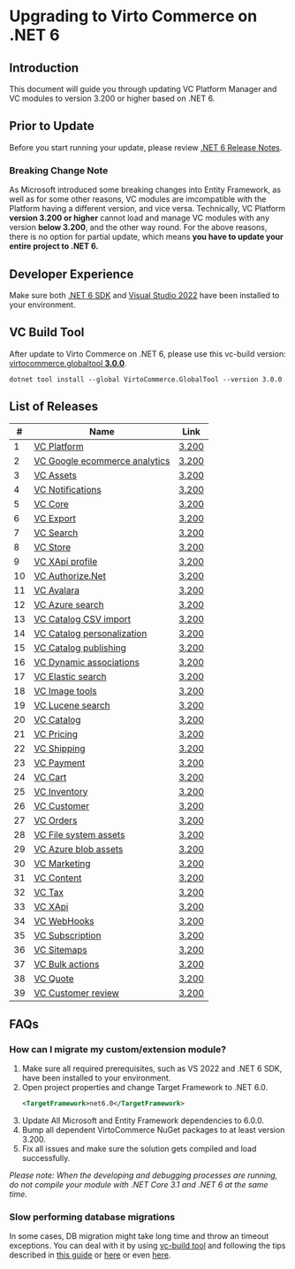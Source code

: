 # Upgrading to Virto Commerce on .NET 6

## Introduction

This document will guide you through updating VC Platform Manager and VC modules to version 3.200 or higher based on .NET 6.

## Prior to Update
Before you start running your update, please review [.NET 6 Release Notes](https://github.com/dotnet/core/blob/main/release-notes/6.0/README.md).

### Breaking Change Note
As Microsoft introduced some breaking changes into Entity Framework, as well as for some other reasons, VC modules are imcompatible with the Platform having a different version, and vice versa.
Technically, VC Platform **version 3.200 or higher** cannot load and manage VC modules with any version **below 3.200**, and the other way round.
For the above reasons, there is no option for partial update, which means **you have to update your entire project to .NET 6.**

## Developer Experience
Make sure both [.NET 6 SDK](https://dotnet.microsoft.com/en-us/download/dotnet/6.0) and [Visual Studio 2022](https://visualstudio.microsoft.com/vs/) have been installed to your environment.

## VC Build Tool
After update to Virto Commerce on .NET 6, please use this vc-build version: [virtocommerce.globaltool **3.0.0**](https://docs.virtocommerce.org/CLI-tools/introduction/).

```console
dotnet tool install --global VirtoCommerce.GlobalTool --version 3.0.0
```


## List of Releases
| # | Name | Link |
| --- | --- | --- |
| 1 | [VC Platform](https://github.com/VirtoCommerce/vc-platform) | [3.200](https://github.com/VirtoCommerce/vc-platform/releases/tag/3.200.0) |
| 2 | [VC Google ecommerce analytics](https://github.com/VirtoCommerce/vc-module-google-ecommerce-analytics) | [3.200](https://github.com/VirtoCommerce/vc-module-google-ecommerce-analytics/releases/tag/3.200.0) |
| 3 | [VC Assets](https://github.com/VirtoCommerce/vc-module-assets) | [3.200](https://github.com/VirtoCommerce/vc-module-assets/releases/tag/3.200.0) |
| 4 | [VC Notifications](https://github.com/VirtoCommerce/vc-module-notification) | [3.200](https://github.com/VirtoCommerce/vc-module-notification/releases/tag/3.200.0) |
| 5 | [VC Core](https://github.com/VirtoCommerce/vc-module-core) | [3.200](https://github.com/VirtoCommerce/vc-module-core/releases/tag/3.200.0) |
| 6 | [VC Export](https://github.com/VirtoCommerce/vc-module-export) | [3.200](https://github.com/VirtoCommerce/vc-module-export/releases/tag/3.200.0) |
| 7 | [VC Search](https://github.com/VirtoCommerce/vc-module-search) | [3.200](https://github.com/VirtoCommerce/vc-module-search/releases/tag/3.200.0) |
| 8 | [VC Store](https://github.com/VirtoCommerce/vc-module-store) | [3.200](https://github.com/VirtoCommerce/vc-module-store/releases/tag/3.200.0) |
| 9 | [VC XApi profile](https://github.com/VirtoCommerce/vc-module-profile-experience-api) | [3.200](https://github.com/VirtoCommerce/vc-module-profile-experience-api/releases/tag/3.200.0) |
| 10 | [VC Authorize.Net](https://github.com/VirtoCommerce/vc-module-Authorize.Net) | [3.200](https://github.com/VirtoCommerce/vc-module-Authorize.Net/releases/tag/3.200.0) |
| 11 | [VC Avalara](https://github.com/VirtoCommerce/vc-module-avatax) | [3.200](https://github.com/VirtoCommerce/vc-module-avatax/releases/tag/3.200.0) |
| 12 | [VC Azure search](https://github.com/VirtoCommerce/vc-module-azure-search) | [3.200](https://github.com/VirtoCommerce/vc-module-azure-search/releases/tag/3.200.0) |
| 13 | [VC Catalog CSV import](https://github.com/VirtoCommerce/vc-module-catalog-csv-import) | [3.200](https://github.com/VirtoCommerce/vc-module-catalog-csv-import/releases/tag/3.200.0) |
| 14 | [VC Catalog personalization](https://github.com/VirtoCommerce/vc-module-catalog-personalization) | [3.200](https://github.com/VirtoCommerce/vc-module-catalog-personalization/releases/tag/3.200.0) |
| 15 | [VC Catalog publishing](https://github.com/VirtoCommerce/vc-module-catalog-publishing) | [3.200](https://github.com/VirtoCommerce/vc-module-catalog-publishing/releases/tag/3.200.0) |
| 16 | [VC Dynamic associations](https://github.com/VirtoCommerce/vc-module-dynamic-associations) | [3.200](https://github.com/VirtoCommerce/vc-module-dynamic-associations/releases/tag/3.200.0) |
| 17 | [VC Elastic search](https://github.com/VirtoCommerce/vc-module-elastic-search) | [3.200](https://github.com/VirtoCommerce/vc-module-elastic-search/releases/tag/3.200.0) |
| 18 | [VC Image tools](https://github.com/VirtoCommerce/vc-module-image-tools) | [3.200](https://github.com/VirtoCommerce/vc-module-image-tools/releases/tag/3.200.0) |
| 19 | [VC Lucene search](https://github.com/VirtoCommerce/vc-module-lucene-search) | [3.200](https://github.com/VirtoCommerce/vc-module-lucene-search/releases/tag/3.200.0) |
| 20 | [VC Catalog](https://github.com/VirtoCommerce/vc-module-catalog) | [3.200](https://github.com/VirtoCommerce/vc-module-catalog/releases/tag/3.200.0) |
| 21 | [VC Pricing](https://github.com/VirtoCommerce/vc-module-pricing) | [3.200](https://github.com/VirtoCommerce/vc-module-pricing/releases/tag/3.200.0) |
| 22 | [VC Shipping](https://github.com/VirtoCommerce/vc-module-shipping) | [3.200](https://github.com/VirtoCommerce/vc-module-shipping/releases/tag/3.200.0) |
| 23 | [VC Payment](https://github.com/VirtoCommerce/vc-module-payment) | [3.200](https://github.com/VirtoCommerce/vc-module-payment/releases/tag/3.200.0) |
| 24 | [VC Cart](https://github.com/VirtoCommerce/vc-module-cart) | [3.200](https://github.com/VirtoCommerce/vc-module-cart/releases/tag/3.200.0) |
| 25 | [VC Inventory](https://github.com/VirtoCommerce/vc-module-inventory) | [3.200](https://github.com/VirtoCommerce/vc-module-inventory/releases/tag/3.200.0) |
| 26 | [VC Customer](https://github.com/VirtoCommerce/vc-module-customer) | [3.200](https://github.com/VirtoCommerce/vc-module-customer/releases/tag/3.200.0) |
| 27 | [VC Orders](https://github.com/VirtoCommerce/vc-module-order) | [3.200](https://github.com/VirtoCommerce/vc-module-order/releases/tag/3.200.0) |
| 28 | [VC File system assets](https://github.com/VirtoCommerce/vc-module-filesystem-assets) | [3.200](https://github.com/VirtoCommerce/vc-module-filesystem-assets/releases/tag/3.200.0) |
| 29 | [VC Azure blob assets](https://github.com/VirtoCommerce/vc-module-azureblob-assets) | [3.200](https://github.com/VirtoCommerce/vc-module-azureblob-assets/releases/tag/3.200.0) |
| 30 | [VC Marketing](https://github.com/VirtoCommerce/vc-module-marketing) | [3.200](https://github.com/VirtoCommerce/vc-module-marketing/releases/tag/3.200.0) |
| 31 | [VC Content](https://github.com/VirtoCommerce/vc-module-content) | [3.200](https://github.com/VirtoCommerce/vc-module-content/releases/tag/3.200.0) |
| 32 | [VC Tax](https://github.com/VirtoCommerce/vc-module-tax) | [3.200](https://github.com/VirtoCommerce/vc-module-tax/releases/tag/3.200.0) |
| 33 | [VC XApi](https://github.com/VirtoCommerce/vc-module-experience-api) | [3.200](https://github.com/VirtoCommerce/vc-module-experience-api/releases/tag/3.200.0) |
| 34 | [VC WebHooks](https://github.com/VirtoCommerce/vc-module-webhooks) | [3.200](https://github.com/VirtoCommerce/vc-module-webhooks/releases/tag/3.200.0) |
| 35 | [VC Subscription](https://github.com/VirtoCommerce/vc-module-subscription) | [3.200](https://github.com/VirtoCommerce/vc-module-subscription/releases/tag/3.200.0) |
| 36 | [VC Sitemaps](https://github.com/VirtoCommerce/vc-module-sitemaps) | [3.200](https://github.com/VirtoCommerce/vc-module-sitemaps/releases/tag/3.200.0) |
| 37 | [VC Bulk actions](https://github.com/VirtoCommerce/vc-module-bulk-actions) | [3.200](https://github.com/VirtoCommerce/vc-module-bulk-actions/releases/tag/3.200.0) |
| 38 | [VC Quote](https://github.com/VirtoCommerce/vc-module-quote) | [3.200](https://github.com/VirtoCommerce/vc-module-quote/releases/tag/3.200.0) |
| 39 | [VC Customer review](https://github.com/VirtoCommerce/vc-module-customer-review) | [3.200](https://github.com/VirtoCommerce/vc-module-customer-review/releases/tag/3.200.0) |

## FAQs

### How can I migrate my custom/extension module?
1. Make sure all required prerequisites, such as VS 2022 and .NET 6 SDK, have been installed to your environment.
2. Open project properties and change Target Framework to .NET 6.0.
    ```xml
    <TargetFramework>net6.0</TargetFramework>
    ```
3. Update All Microsoft and Entity Framework dependencies to 6.0.0.
4. Bump all dependent VirtoCommerce NuGet packages to at least version 3.200.
5. Fix all issues and make sure the solution gets compiled and load successfully.

*Please note: When the developing and debugging processes are running, do not compile your module with .NET Core 3.1 and .NET 6 at the same time.*

### Slow performing database migrations
In some cases, DB migration might take long time and throw an timeout exceptions.
You can deal with it by using [vc-build tool](https://github.com/VirtoCommerce/vc-build) and following the tips described in [this guide](https://github.com/VirtoCommerce/vc-build/blob/main/src/VirtoCommerce.Build/GrabMigrator/samples/readme.md) or [here](https://docs.microsoft.com/en-us/ef/core/cli/dotnet#dotnet-ef-database-update) or even [here](https://docs.microsoft.com/en-us/ef/core/cli/dotnet#dotnet-ef-migrations-script).
